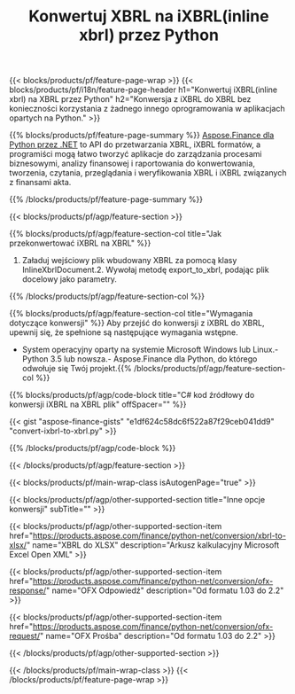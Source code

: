 ﻿---
title: Konwertuj XBRL na iXBRL(inline xbrl) przez Python
description: Przykładowy kod konwersji iXBRL na XBRL Python. Użyj API przykładowego kodu dla plików wsadowych iXBRL do konwersji XBRL w aplikacjach opartych na Python. 
url: /pl/python-net/conversion/ixbrl-to-xbrl/
family: finance
platformtag: python
feature: convert
informat: XBRL
outformat: iXBRL
otherformats: XLSX
---
{{< blocks/products/pf/feature-page-wrap >}}
{{< blocks/products/pf/i18n/feature-page-header h1="Konwertuj iXBRL(inline xbrl) na XBRL przez Python" h2="Konwersja z iXBRL do XBRL bez konieczności korzystania z żadnego innego oprogramowania w aplikacjach opartych na Python." >}}

{{% blocks/products/pf/feature-page-summary %}}
[Aspose.Finance dla Python przez .NET](https://products.aspose.com/finance/python-net/) to API do przetwarzania XBRL, iXBRL formatów, a programiści mogą łatwo tworzyć aplikacje do zarządzania procesami biznesowymi, analizy finansowej i raportowania do konwertowania, tworzenia, czytania, przeglądania i weryfikowania XBRL i iXBRL związanych z finansami akta. 

{{% /blocks/products/pf/feature-page-summary %}}

{{< blocks/products/pf/agp/feature-section >}}

{{% blocks/products/pf/agp/feature-section-col title="Jak przekonwertować iXBRL na XBRL" %}}
1. Załaduj wejściowy plik wbudowany XBRL za pomocą klasy InlineXbrlDocument.2. Wywołaj metodę export_to_xbrl, podając plik docelowy jako parametry.

{{% /blocks/products/pf/agp/feature-section-col %}}

{{% blocks/products/pf/agp/feature-section-col title="Wymagania dotyczące konwersji" %}}
Aby przejść do konwersji z iXBRL do XBRL, upewnij się, że spełnione są następujące wymagania wstępne. 
- System operacyjny oparty na systemie Microsoft Windows lub Linux.- Python 3.5 lub nowsza.- Aspose.Finance dla Python, do którego odwołuje się Twój projekt.{{% /blocks/products/pf/agp/feature-section-col %}}

{{% blocks/products/pf/agp/code-block title="C# kod źródłowy do konwersji iXBRL na XBRL plik" offSpacer="" %}}

{{< gist "aspose-finance-gists" "e1df624c58dc6f522a87f29ceb041dd9" "convert-ixbrl-to-xbrl.py" >}}

{{% /blocks/products/pf/agp/code-block %}}

{{< /blocks/products/pf/agp/feature-section >}}

{{< blocks/products/pf/main-wrap-class isAutogenPage="true" >}}

{{< blocks/products/pf/agp/other-supported-section title="Inne opcje konwersji" subTitle="" >}}

{{< blocks/products/pf/agp/other-supported-section-item href="https://products.aspose.com/finance/python-net/conversion/xbrl-to-xlsx/" name="XBRL do XLSX" description="Arkusz kalkulacyjny Microsoft Excel Open XML" >}}

{{< blocks/products/pf/agp/other-supported-section-item href="https://products.aspose.com/finance/python-net/conversion/ofx-response/" name="OFX Odpowiedź" description="Od formatu 1.03 do 2.2" >}}

{{< blocks/products/pf/agp/other-supported-section-item href="https://products.aspose.com/finance/python-net/conversion/ofx-request/" name="OFX Prośba" description="Od formatu 1.03 do 2.2" >}}

{{< /blocks/products/pf/agp/other-supported-section >}}

{{< /blocks/products/pf/main-wrap-class >}}
{{< /blocks/products/pf/feature-page-wrap >}}